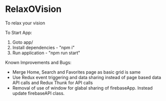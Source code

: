 # RelaxOVision
To relax your vision

To Start App:

1. Goto app/
2. Install dependencies - "npm i"
3. Run application - "npm run start"


Known Improvements and Bugs:

- Merge Home, Search and Favorites page as basic grid is same
- Use Redux event triggering and data sharing instead of page based data API calls and Redux Thunk for API calls 
- Removal of use of window for glabal sharing of firebaseApp. Instead update firebaseAPI class.
